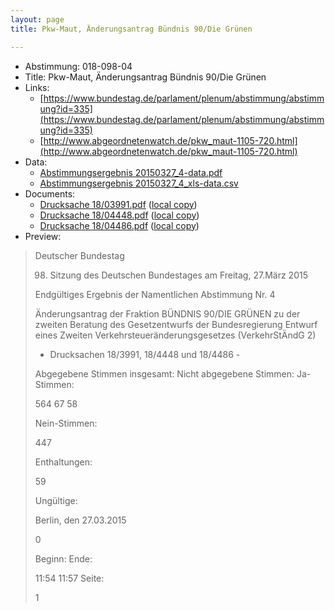 ```yaml
---
layout: page
title: Pkw-Maut, Änderungsantrag Bündnis 90/Die Grünen

---
```


* Abstimmung: 018-098-04
* Title: Pkw-Maut, Änderungsantrag Bündnis 90/Die Grünen
* Links: 
    * [https://www.bundestag.de/parlament/plenum/abstimmung/abstimmung?id=335](https://www.bundestag.de/parlament/plenum/abstimmung/abstimmung?id=335)
    * [http://www.abgeordnetenwatch.de/pkw_maut-1105-720.html](http://www.abgeordnetenwatch.de/pkw_maut-1105-720.html)
* Data: 
    * [Abstimmungsergebnis 20150327_4-data.pdf](/res/abstimmungsliste/20150327_4-data.pdf)
    * [Abstimmungsergebnis 20150327_4_xls-data.csv](/res/abstimmungsliste/analyses/20150327_4_xls-data.csv)
* Documents: 
    * [Drucksache 18/03991.pdf](http://dip21.bundestag.de/dip21/btd/18/039/1803991.pdf) ([local copy](/res/abstimmungsdaten/018-098-04/1803991.pdf))
    * [Drucksache 18/04448.pdf](http://dip21.bundestag.de/dip21/btd/18/044/1804448.pdf) ([local copy](/res/abstimmungsdaten/018-098-04/1804448.pdf))
    * [Drucksache 18/04486.pdf](http://dip21.bundestag.de/dip21/btd/18/044/1804486.pdf) ([local copy](/res/abstimmungsdaten/018-098-04/1804486.pdf))
* Preview: 
> Deutscher Bundestag
> 
> 98. Sitzung des Deutschen Bundestages
> am Freitag, 27.März 2015
> 
> Endgültiges Ergebnis der Namentlichen Abstimmung Nr. 4
> 
> Änderungsantrag der Fraktion BÜNDNIS 90/DIE GRÜNEN
> zu der zweiten Beratung des Gesetzentwurfs der Bundesregierung
> Entwurf eines Zweiten Verkehrsteueränderungsgesetzes (VerkehrStÄndG 2)
> - Drucksachen 18/3991, 18/4448 und 18/4486 -
> 
> Abgegebene Stimmen insgesamt:
> Nicht abgegebene Stimmen:
> Ja-Stimmen:
> 
> 564
> 67
> 58
> 
> Nein-Stimmen:
> 
> 447
> 
> Enthaltungen:
> 
> 59
> 
> Ungültige:
> 
> Berlin, den 27.03.2015
> 
> 0
> 
> Beginn:
> Ende:
> 
> 11:54
> 11:57
> Seite:
> 
> 1
> 
> 
